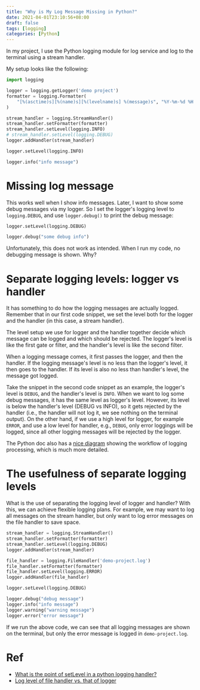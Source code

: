 ```yaml
---
title: "Why is My Log Message Missing in Python?"
date: 2021-04-01T23:10:56+08:00
draft: false
tags: [logging]
categories: [Python]
---
```


In my project, I use the Python logging module for log service and log to the
terminal using a stream handler.

<!--more-->

My setup looks like the following:

```python
import logging

logger = logging.getLogger('demo project')
formatter = logging.Formatter(
    "[%(asctime)s][%(name)s][%(levelname)s] %(message)s", "%Y-%m-%d %H:%M:%S"
)

stream_handler = logging.StreamHandler()
stream_handler.setFormatter(formatter)
stream_handler.setLevel(logging.INFO)
# stream_handler.setLevel(logging.DEBUG)
logger.addHandler(stream_handler)

logger.setLevel(logging.INFO)

logger.info("info message")
```

# Missing log message

This works well when I show info messages. Later, I want to show some debug
messages via my logger. So I set the logger's logging level to `logging.DEBUG`,
and use `logger.debug()` to print the debug message:


```python
logger.setLevel(logging.DEBUG)

logger.debug("some debug info")
```

Unfortunately, this does not work as intended. When I run my code, no debugging
message is shown. Why?


# Separate logging levels: logger vs handler

It has something to do how the logging messages are actually logged. Remember
that in our first code snippet, we set the level both for the logger and the
handler (in this case, a stream handler).

The level setup we use for logger and the handler together decide which message
can be logged and which should be rejected. The logger's level is like the
first gate or filter, and the handler's level is like the second filter.

When a logging message comes, it first passes the logger, and then the handler.
If the logging message's level is no less than the logger's level, it then goes
to the handler. If its level is also no less than handler's level, the message
got logged.

Take the snippet in the second code snippet as an example, the logger's level
is `DEBUG`, and the handler's level is `INFO`. When we want to log some debug
messages, it has the same level as logger's level. However, its level is below
the handler's level (DEBUG vs INFO), so it gets rejected by the handler (i.e.,
the handler will not log it, we see nothing on the terminal output). On the
other hand, if we use a high level for logger, for example `ERROR`, and use a
low level for handler, e.g., `DEBUG`, only error loggings will be logged, since
all other logging messages will be rejected by the logger.

The Python doc also has a [nice diagram](https://docs.python.org/3/howto/logging.html#logging-flow)
showing the workflow of logging processing, which is much more detailed.

# The usefulness of separate logging levels

What is the use of separating the logging level of logger and handler? With
this, we can achieve flexible logging plans. For example, we may want to log
all messages on the stream handler, but only want to log error messages on the
file handler to save space.

```python
stream_handler = logging.StreamHandler()
stream_handler.setFormatter(formatter)
stream_handler.setLevel(logging.DEBUG)
logger.addHandler(stream_handler)

file_handler = logging.FileHandler('demo-project.log')
file_handler.setFormatter(formatter)
file_handler.setLevel(logging.ERROR)
logger.addHandler(file_handler)

logger.setLevel(logging.DEBUG)

logger.debug("debug message")
logger.info("info message")
logger.warning("warning message")
logger.error("error message")
```

If we run the above code, we can see that all logging messages are shown on the
terminal, but only the error message is logged in `demo-project.log`.


# Ref

+ [What is the point of setLevel in a python logging handler?](https://stackoverflow.com/q/17668633/6064933)
+ [Log level of file handler vs. that of logger](https://stackoverflow.com/q/57813067/6064933)
